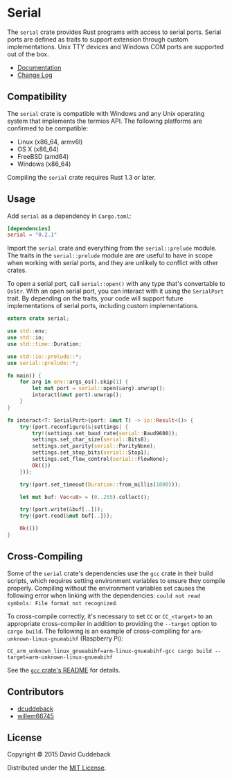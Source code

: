 # Serial

The `serial` crate provides Rust programs with access to serial ports. Serial ports are defined as
traits to support extension through custom implementations. Unix TTY devices and Windows COM ports
are supported out of the box.

* [Documentation](http://dcuddeback.github.io/serial-rs/serial/)
* [Change Log](CHANGELOG.md)

## Compatibility
The `serial` crate is compatible with Windows and any Unix operating system that implements the
termios API. The following platforms are confirmed to be compatible:

* Linux (x86_64, armv6l)
* OS X (x86_64)
* FreeBSD (amd64)
* Windows (x86_64)

Compiling the `serial` crate requires Rust 1.3 or later.

## Usage
Add `serial` as a dependency in `Cargo.toml`:

```toml
[dependencies]
serial = "0.2.1"
```

Import the `serial` crate and everything from the `serial::prelude` module. The traits in the
`serial::prelude` module are are useful to have in scope when working with serial ports, and they
are unlikely to conflict with other crates.

To open a serial port, call `serial::open()` with any type that's convertable to `OsStr`.  With an
open serial port, you can interact with it using the `SerialPort` trait. By depending on the traits,
your code will support future implementations of serial ports, including custom implementations.

```rust
extern crate serial;

use std::env;
use std::io;
use std::time::Duration;

use std::io::prelude::*;
use serial::prelude::*;

fn main() {
    for arg in env::args_os().skip(1) {
        let mut port = serial::open(&arg).unwrap();
        interact(&mut port).unwrap();
    }
}

fn interact<T: SerialPort>(port: &mut T) -> io::Result<()> {
    try!(port.reconfigure(&|settings| {
        try!(settings.set_baud_rate(serial::Baud9600));
        settings.set_char_size(serial::Bits8);
        settings.set_parity(serial::ParityNone);
        settings.set_stop_bits(serial::Stop1);
        settings.set_flow_control(serial::FlowNone);
        Ok(())
    }));

    try!(port.set_timeout(Duration::from_millis(1000)));

    let mut buf: Vec<u8> = (0..255).collect();

    try!(port.write(&buf[..]));
    try!(port.read(&mut buf[..]));

    Ok(())
}
```

## Cross-Compiling
Some of the `serial` crate's dependencies use the `gcc` crate in their build scripts, which requires
setting environment variables to ensure they compile properly. Compiling without the environment
variables set causes the following error when linking with the dependencies: `could not read
symbols: File format not recognized`.

To cross-compile correctly, it's necessary to set `CC` or `CC_<target>` to an appropriate
cross-compiler in addition to providing the `--target` option to `cargo build`. The following is an
example of cross-compiling for `arm-unknown-linux-gnueabihf` (Raspberry Pi):

```
CC_arm_unknown_linux_gnueabihf=arm-linux-gnueabihf-gcc cargo build --target=arm-unknown-linux-gnueabihf
```

See the [`gcc` crate's README](https://github.com/alexcrichton/gcc-rs) for details.

## Contributors
* [dcuddeback](https://github.com/dcuddeback)
* [willem66745](https://github.com/willem66745)

## License
Copyright © 2015 David Cuddeback

Distributed under the [MIT License](LICENSE).
